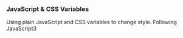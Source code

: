 ### JavaScript & CSS Variables
Using plain JavaScript and CSS variables to change style. Following JavaScript3